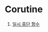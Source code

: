 # Corutine

1. [일시 중단 함수](https://github.com/ulimy/study/blob/main/kotlin/corutine/%5B1%5D%20%EC%9D%BC%EC%8B%9C%EC%A4%91%EB%8B%A8%ED%95%A8%EC%88%98.md)